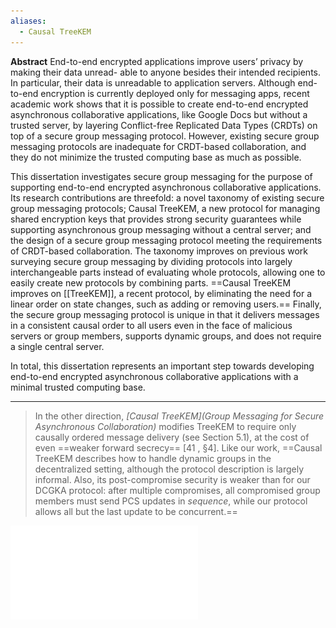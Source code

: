 ```yaml
---
aliases:
  - Causal TreeKEM
---
```

**Abstract**
End-to-end encrypted applications improve users’ privacy by making their data unread- able to anyone besides their intended recipients. In particular, their data is unreadable to application servers. Although end-to-end encryption is currently deployed only for messaging apps, recent academic work shows that it is possible to create end-to-end encrypted asynchronous collaborative applications, like Google Docs but without a trusted server, by layering Conflict-free Replicated Data Types (CRDTs) on top of a secure group messaging protocol. However, existing secure group messaging protocols are inadequate for CRDT-based collaboration, and they do not minimize the trusted computing base as much as possible. 

This dissertation investigates secure group messaging for the purpose of supporting end-to-end encrypted asynchronous collaborative applications. Its research contributions are threefold: a novel taxonomy of existing secure group messaging protocols; Causal TreeKEM, a new protocol for managing shared encryption keys that provides strong security guarantees while supporting asynchronous group messaging without a central server; and the design of a secure group messaging protocol meeting the requirements of CRDT-based collaboration. The taxonomy improves on previous work surveying secure group messaging by dividing protocols into largely interchangeable parts instead of evaluating whole protocols, allowing one to easily create new protocols by combining parts. ==Causal TreeKEM improves on [[TreeKEM]], a recent protocol, by eliminating the need for a linear order on state changes, such as adding or removing users.== Finally, the secure group messaging protocol is unique in that it delivers messages in a consistent causal order to all users even in the face of malicious servers or group members, supports dynamic groups, and does not require a single central server. 

In total, this dissertation represents an important step towards developing end-to-end encrypted asynchronous collaborative applications with a minimal trusted computing base.

---


> In the other direction, _[Causal TreeKEM](Group Messaging for Secure Asynchronous Collaboration)_ modifies TreeKEM to require only causally ordered message delivery (see Section 5.1), at the cost of even ==weaker forward secrecy== [41 , §4]. Like our work, ==Causal TreeKEM describes how to handle dynamic groups in the decentralized setting, although the protocol description is largely informal. Also, its post-compromise security is weaker than for our DCGKA protocol: after multiple compromises, all compromised group members must send PCS updates in _sequence_, while our protocol allows all but the last update to be concurrent.==

![](../public/005182a79698e9a90a5505b3b3199e9c.pdf)